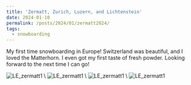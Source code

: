 ```yaml
---
title: 'Zermatt, Zurich, Luzern, and Lichtenstein'
date: 2024-01-10
permalink: /posts/2024/01/zermatt2024/
tags:
  - snowboarding
---
```


My first time snowboarding in Europe! Switzerland was beautiful, and I loved the Matterhorn. I even got my first taste of fresh powder. Looking forward to the next time I can go!

![LE_zermatt1](https://lisaxeverest.github.io/images/travel/2024-01-10/zermatt1.JPG) \\
![LE_zermatt1](https://lisaxeverest.github.io/images/travel/2024-01-10/zermatt2.jpg) \\
![LE_zermatt1](https://lisaxeverest.github.io/images/travel/2024-01-10/zurich1.jpg) \\
![LE_zermatt1](https://lisaxeverest.github.io/images/travel/2024-01-10/luzern2.jpg)
